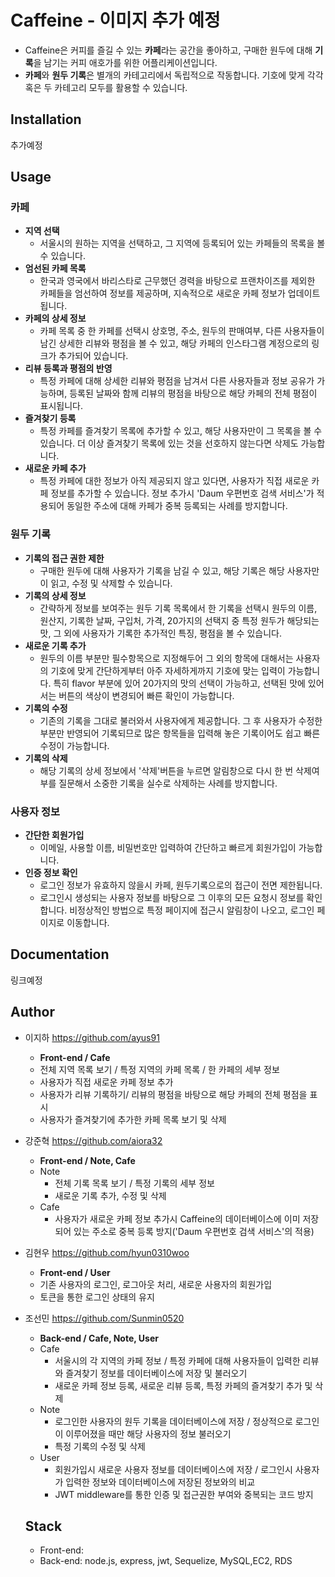 # Caffeine - 이미지 추가 예정
- Caffeine은 커피를 즐길 수 있는 **카페**라는 공간을 좋아하고, 구매한 원두에 대해 **기록**을 남기는 커피 애호가를 위한 어플리케이션입니다.<br>
- **카페**와 **원두 기록**은 별개의 카테고리에서 독립적으로 작동합니다. 기호에 맞게 각각 혹은 두 카테고리 모두를 활용할 수 있습니다.

## Installation 
추가예정

## Usage
### 카페 
 - **지역 선택**  
    - 서울시의 원하는 지역을 선택하고, 그 지역에 등록되어 있는 카페들의 목록을 볼 수 있습니다.
  - **엄선된 카페 목록**
    - 한국과 영국에서 바리스타로 근무했던 경력을 바탕으로 프랜차이즈를 제외한 카페들을 엄선하여 정보를 제공하며, 지속적으로 새로운 카페 정보가 업데이트됩니다. 
  - **카페의 상세 정보**  
    - 카페 목록 중 한 카페를 선택시 상호명, 주소, 원두의 판매여부, 다른 사용자들이 남긴 상세한 리뷰와 평점을 볼 수 있고, 해당 카페의 인스타그램 계정으로의 링크가 추가되어 있습니다.
  - **리뷰 등록과 평점의 반영**  
    - 특정 카페에 대해 상세한 리뷰와 평점을 남겨서 다른 사용자들과 정보 공유가 가능하며, 등록된 날짜와 함께 리뷰의 평점을 바탕으로 해당 카페의 전체 평점이 표시됩니다.
  - **즐겨찾기 등록**   
    - 특정 카페를 즐겨찾기 목록에 추가할 수 있고, 해당 사용자만이 그 목록을 볼 수 있습니다. 더 이상 즐겨찾기 목록에 있는 것을 선호하지 않는다면 삭제도 가능합니다.
  - **새로운 카페 추가**   
    - 특정 카페에 대한 정보가 아직 제공되지 않고 있다면, 사용자가 직접 새로운 카페 정보를 추가할 수 있습니다.
    정보 추가시 'Daum 우편번호 검색 서비스'가 적용되어 동일한 주소에 대해 카페가 중복 등록되는 사례를 방지합니다.
    
### 원두 기록 
  - **기록의 접근 권한 제한**
    - 구매한 원두에 대해 사용자가 기록을 남길 수 있고, 해당 기록은 해당 사용자만이 읽고, 수정 및 삭제할 수 있습니다.
  - **기록의 상세 정보**
    - 간략하게 정보를 보여주는 원두 기록 목록에서 한 기록을 선택시 원두의 이름, 원산지, 기록한 날짜, 구입처, 가격, 20가지의 선택지 중 특정 원두가 해당되는 맛, 그 외에 사용자가 기록한 추가적인 특징, 평점을 볼 수 있습니다.
  - **새로운 기록 추가**
    - 원두의 이름 부분만 필수항목으로 지정해두어 그 외의 항목에 대해서는 사용자의 기호에 맞게 간단하게부터 아주 자세하게까지 기호에 맞는 입력이 가능합니다.
    특히 flavor 부분에 있어 20가지의 맛의 선택이 가능하고, 선택된 맛에 있어서는 버튼의 색상이 변경되어 빠른 확인이 가능합니다.
  - **기록의 수정**
    - 기존의 기록을 그대로 불러와서 사용자에게 제공합니다. 그 후 사용자가 수정한 부분만 반영되어 기록되므로 많은 항목들을 입력해 놓은 기록이어도 쉽고 빠른 수정이 가능합니다.
  - **기록의 삭제**
    - 해당 기록의 상세 정보에서 '삭제'버튼을 누르면 알림창으로 다시 한 번 삭제여부를 질문해서 소중한 기록을 실수로 삭제하는 사례를 방지합니다.

### 사용자 정보
  - **간단한 회원가입**
    - 이메일, 사용할 이름, 비밀번호만 입력하여 간단하고 빠르게 회원가입이 가능합니다.
  - **인증 정보 확인**
    - 로그인 정보가 유효하지 않을시 카페, 원두기록으로의 접근이 전면 제한됩니다.
    - 로그인시 생성되는 사용자 정보를 바탕으로 그 이후의 모든 요청시 정보를 확인합니다. 비정상적인 방법으로 특정 페이지에 접근시 알림창이 나오고, 로그인 페이지로 이동합니다.

 ## Documentation
 링크예정
 
 ## Author
 - 이지하 https://github.com/ayus91
   - **Front-end / Cafe**
   - 전체 지역 목록 보기 / 특정 지역의 카페 목록 / 한 카페의 세부 정보 
   - 사용자가 직접 새로운 카페 정보 추가
   - 사용자가 리뷰 기록하기/  리뷰의 평점을 바탕으로 해당 카페의 전체 평점을 표시
   - 사용자가 즐겨찾기에 추가한 카페 목록 보기 및 삭제
 
 - 강준혁 https://github.com/aiora32
   - **Front-end / Note, Cafe**
   - Note
     - 전체 기록 목록 보기 / 특정 기록의 세부 정보
     - 새로운 기록 추가, 수정 및 삭제
   - Cafe
     - 사용자가 새로운 카페 정보 추가시 Caffeine의 데이터베이스에 이미 저장되어 있는 주소로 중복 등록 방지('Daum 우편번호 검색 서비스'의 적용)
    
 - 김현우 https://github.com/hyun0310woo
   - **Front-end / User**
   - 기존 사용자의 로그인, 로그아웃 처리, 새로운 사용자의 회원가입
   - 토큰을 통한 로그인 상태의 유지
   
 - 조선민 https://github.com/Sunmin0520
   - **Back-end / Cafe, Note, User**
   - Cafe
     - 서울시의 각 지역의 카페 정보 / 특정 카페에 대해 사용자들이 입력한 리뷰와 즐겨찾기 정보를 데이터베이스에 저장 및 불러오기
     - 새로운 카페 정보 등록, 새로운 리뷰 등록, 특정 카페의 즐겨찾기 추가 및 삭제
   - Note
     - 로그인한 사용자의 원두 기록을 데이터베이스에 저장 / 정상적으로 로그인이 이루어졌을 때만 해당 사용자의 정보 불러오기
     - 특정 기록의 수정 및 삭제
   - User
     - 회원가입시 새로운 사용자 정보를 데이터베이스에 저장 / 로그인시 사용자가 입력한 정보와 데이터베이스에 저장된 정보와의 비교
     - JWT middleware를 통한 인증 및 접근권한 부여와 중복되는 코드 방지
   
   ## Stack
   - Front-end: 
   - Back-end: node.js, express, jwt, Sequelize, MySQL,EC2, RDS
